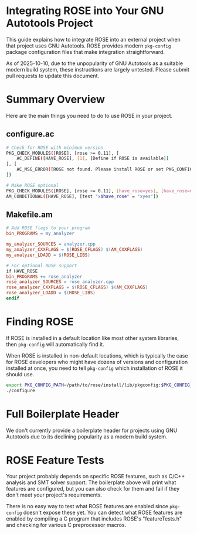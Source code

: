 # Integrating ROSE into Your GNU Autotools Project

This guide explains how to integrate ROSE into an external project
when that project uses GNU Autotools. ROSE provides modern `pkg-config`
package configuration files that make integration straightforward.

As of 2025-10-10, due to the unpopularity of GNU Autotools as a
suitable modern build system, these instructions are largely
untested. Please submit pull requests to update this document.

# Summary Overview

Here are the main things you need to do to use ROSE in your project.

## configure.ac

```bash
# Check for ROSE with minimum version
PKG_CHECK_MODULES([ROSE], [rose >= 0.11], [
    AC_DEFINE([HAVE_ROSE], [1], [Define if ROSE is available])
], [
    AC_MSG_ERROR([ROSE not found. Please install ROSE or set PKG_CONFIG_PATH.])
])

# Make ROSE optional
PKG_CHECK_MODULES([ROSE], [rose >= 0.11], [have_rose=yes], [have_rose=no])
AM_CONDITIONAL([HAVE_ROSE], [test "x$have_rose" = "xyes"])
```

## Makefile.am

```makefile
# Add ROSE flags to your program
bin_PROGRAMS = my_analyzer

my_analyzer_SOURCES = analyzer.cpp
my_analyzer_CXXFLAGS = $(ROSE_CFLAGS) $(AM_CXXFLAGS)
my_analyzer_LDADD = $(ROSE_LIBS)

# For optional ROSE support
if HAVE_ROSE
bin_PROGRAMS += rose_analyzer
rose_analyzer_SOURCES = rose_analyzer.cpp
rose_analyzer_CXXFLAGS = $(ROSE_CFLAGS) $(AM_CXXFLAGS)
rose_analyzer_LDADD = $(ROSE_LIBS)
endif
```

# Finding ROSE

If ROSE is installed in a default location like most other system
libraries, then `pkg-config` will automatically find it.

When ROSE is installed in non-default locations, which is typically
the case for ROSE developers who might have dozens of versions and
configuration installed at once, you need to tell `pkg-config` which
installation of ROSE it should use.

```bash
export PKG_CONFIG_PATH=/path/to/rose/install/lib/pkgconfig:$PKG_CONFIG_PATH
./configure
```

# Full Boilerplate Header

We don't currently provide a boilerplate header for projects using
GNU Autotools due to its declining popularity as a modern build
system.

# ROSE Feature Tests

Your project probably depends on specific ROSE features, such as C/C++
analysis and SMT solver support.  The boilerplate above will print
what features are configured, but you can also check for them and fail
if they don't meet your project's requirements.

There is no easy way to test what ROSE features are enabled since
`pkg-config` doesn't expose these yet.  You can detect what ROSE
features are enabled by compiling a C program that includes ROSE's
"featureTests.h" and checking for various C preprocessor macros.
